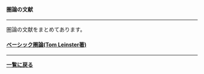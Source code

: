 #### 圏論の文献

---

圏論の文献をまとめてあります。

#### [ベーシック圏論(Tom Leinster著)](/posts/beshiken)


---

**[一覧に戻る](/posts)**